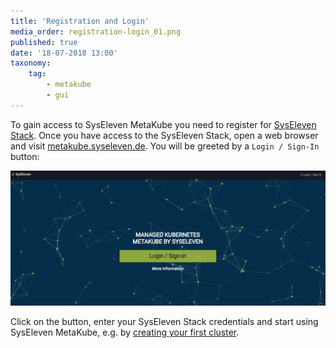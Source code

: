 ```yaml
---
title: 'Registration and Login'
media_order: registration-login_01.png
published: true
date: '18-07-2018 13:00'
taxonomy:
    tag:
        - metakube
        - gui
---
```


To gain access to SysEleven MetaKube you need to register for [SysEleven Stack](https://www.syseleven.de/syseleven-stack/). Once you have access to the SysEleven Stack, open a web browser and visit [metakube.syseleven.de](https://metakube.syseleven.de/).
You will be greeted by a `Login / Sign-In` button:

![MetaKube Start Page](registration-login_01.png)

Click on the button, enter your SysEleven Stack credentials and start using SysEleven MetaKube, e.g. by [creating your first cluster](../../03.Tutorials/02.create-a-cluster/default.en.md).
